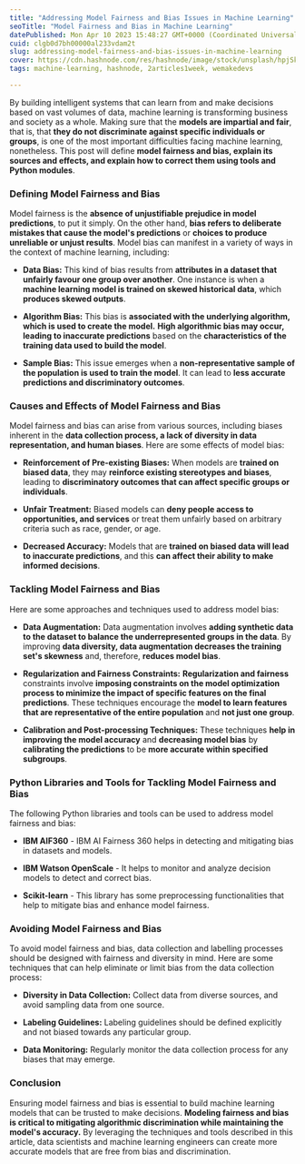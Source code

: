 ```yaml
---
title: "Addressing Model Fairness and Bias Issues in Machine Learning"
seoTitle: "Model Fairness and Bias in Machine Learning"
datePublished: Mon Apr 10 2023 15:48:27 GMT+0000 (Coordinated Universal Time)
cuid: clgb0d7bh00000al233vdam2t
slug: addressing-model-fairness-and-bias-issues-in-machine-learning
cover: https://cdn.hashnode.com/res/hashnode/image/stock/unsplash/hpjSkU2UYSU/upload/600ad1d420f9b01f60b39c73fe8789d2.jpeg
tags: machine-learning, hashnode, 2articles1week, wemakedevs

---
```


By building intelligent systems that can learn from and make decisions based on vast volumes of data, machine learning is transforming business and society as a whole. Making sure that the **models are impartial and fair**, that is, that **they do not discriminate against specific individuals or groups**, is one of the most important difficulties facing machine learning, nonetheless. This post will define **model fairness and bias, explain its sources and effects, and explain how to correct them using tools and Python modules**.

### Defining Model Fairness and Bias

Model fairness is the **absence of unjustifiable prejudice in model predictions**, to put it simply. On the other hand, **bias refers to deliberate mistakes that cause the model's predictions** or **choices to produce unreliable or unjust results**. Model bias can manifest in a variety of ways in the context of machine learning, including:

* **Data Bias:** This kind of bias results from **attributes in a dataset that unfairly favour one group over another**. One instance is when a **machine learning model is trained on skewed historical data**, which **produces skewed outputs**.
    
* **Algorithm Bias:** This bias is **associated with the underlying algorithm, which is used to create the model.** **High algorithmic bias may occur, leading to inaccurate predictions** based on the **characteristics of the training data used to build the model**.
    
* **Sample Bias:** This issue emerges when a **non-representative sample of the population is used to train the model**. It can lead to **less accurate predictions and discriminatory outcomes**.
    

### Causes and Effects of Model Fairness and Bias

Model fairness and bias can arise from various sources, including biases inherent in the **data collection process, a lack of diversity in data representation, and human biases**. Here are some effects of model bias:

* **Reinforcement of Pre-existing Biases:** When models are **trained on biased data**, they may **reinforce existing stereotypes and biases**, leading to **discriminatory outcomes that can affect specific groups or individuals**.
    
* **Unfair Treatment:** Biased models can **deny people access to opportunities, and services** or treat them unfairly based on arbitrary criteria such as race, gender, or age.
    
* **Decreased Accuracy:** Models that are **trained on biased data will lead to inaccurate predictions**, and this **can affect their ability to make informed decisions**.
    

### Tackling Model Fairness and Bias

Here are some approaches and techniques used to address model bias:

* **Data Augmentation:** Data augmentation involves **adding synthetic data to the dataset to balance the underrepresented groups in the data**. By improving **data diversity, data augmentation decreases the training set's skewness** and, therefore, **reduces model bias**.
    
* **Regularization and Fairness Constraints:** **Regularization and fairness** constraints involve **imposing constraints on the model optimization process to minimize the impact of specific features on the final predictions**. These techniques encourage the **model to learn features that are representative of the entire population** and **not just one group**.
    
* **Calibration and Post-processing Techniques:** These techniques **help in improving the model accuracy** and **decreasing model bias** by **calibrating the predictions** to be **more accurate within specified subgroups**.
    

### Python Libraries and Tools for Tackling Model Fairness and Bias

The following Python libraries and tools can be used to address model fairness and bias:

* **IBM AIF360** - IBM AI Fairness 360 helps in detecting and mitigating bias in datasets and models.
    
* **IBM Watson OpenScale** - It helps to monitor and analyze decision models to detect and correct bias.
    
* **Scikit-learn** - This library has some preprocessing functionalities that help to mitigate bias and enhance model fairness.
    

### Avoiding Model Fairness and Bias

To avoid model fairness and bias, data collection and labelling processes should be designed with fairness and diversity in mind. Here are some techniques that can help eliminate or limit bias from the data collection process:

* **Diversity in Data Collection:** Collect data from diverse sources, and avoid sampling data from one source.
    
* **Labeling Guidelines:** Labeling guidelines should be defined explicitly and not biased towards any particular group.
    
* **Data Monitoring:** Regularly monitor the data collection process for any biases that may emerge.
    

### Conclusion

Ensuring model fairness and bias is essential to build machine learning models that can be trusted to make decisions. **Modeling fairness and bias is critical to mitigating algorithmic discrimination while maintaining the model's accuracy.** By leveraging the techniques and tools described in this article, data scientists and machine learning engineers can create more accurate models that are free from bias and discrimination.